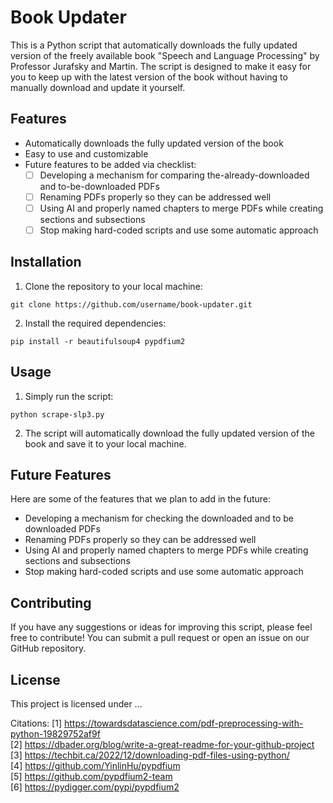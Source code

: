 # Book Updater

This is a Python script that automatically downloads the fully updated version of the freely available book "Speech and Language Processing" by Professor Jurafsky and Martin. The script is designed to make it easy for you to keep up with the latest version of the book without having to manually download and update it yourself.

## Features

- Automatically downloads the fully updated version of the book
- Easy to use and customizable
- Future features to be added via checklist:
  - [ ] Developing a mechanism for comparing the-already-downloaded and to-be-downloaded PDFs
  - [ ] Renaming PDFs properly so they can be addressed well
  - [ ] Using AI and properly named chapters to merge PDFs while creating sections and subsections
  - [ ] Stop making hard-coded scripts and use some automatic approach

## Installation

1. Clone the repository to your local machine:

```
git clone https://github.com/username/book-updater.git
```

2. Install the required dependencies:

```
pip install -r beautifulsoup4 pypdfium2
```

## Usage

1. Simply run the script:

```
python scrape-slp3.py
```

2. The script will automatically download the fully updated version of the book and save it to your local machine.

## Future Features

Here are some of the features that we plan to add in the future:

- Developing a mechanism for checking the downloaded and to be downloaded PDFs
- Renaming PDFs properly so they can be addressed well
- Using AI and properly named chapters to merge PDFs while creating sections and subsections
- Stop making hard-coded scripts and use some automatic approach

## Contributing

If you have any suggestions or ideas for improving this script, please feel free to contribute! You can submit a pull request or open an issue on our GitHub repository.

## License

This project is licensed under ...

Citations:
[1] https://towardsdatascience.com/pdf-preprocessing-with-python-19829752af9f<br>
[2] https://dbader.org/blog/write-a-great-readme-for-your-github-project<br>
[3] https://techbit.ca/2022/12/downloading-pdf-files-using-python/<br>
[4] https://github.com/YinlinHu/pypdfium<br>
[5] https://github.com/pypdfium2-team<br>
[6] https://pydigger.com/pypi/pypdfium2<br>
